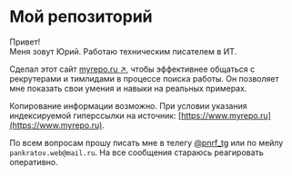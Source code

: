 # Мой репозиторий

Привет!  
Меня зовут Юрий. Работаю техническим писателем в ИТ.

Сделал этот сайт [myrepo.ru ↗](https://www.myrepo.ru), чтобы эффективнее общаться с рекрутерами и тимлидами в процессе поиска работы. Он позволяет мне показать свои умения и навыки на реальных примерах.

Копирование информации возможно. При условии указания индексируемой гиперссылки на источник: [https://www.myrepo.ru](https://www.myrepo.ru).

По всем вопросам прошу писать мне в телегу [@pnrf_tg](https://t.me/yuptechwriter) или по мейлу `pankratov.web@mail.ru`. На все сообщения стараюсь реагировать оперативно.
